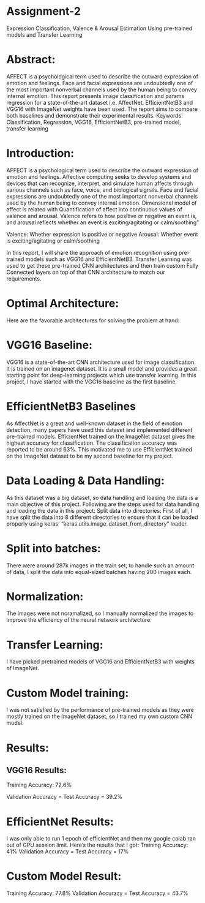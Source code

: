 # Assignment-2

Expression Classification, Valence & Arousal Estimation Using pre-trained models and Transfer Learning
# Abstract:
	
  AFFECT is a psychological term used to describe the outward expression of emotion and feelings. Face and facial expressions are undoubtedly one of the most important nonverbal channels used by the human being to convey internal emotion. This report presents image classification and params regression for a state-of-the-art dataset i.e. AffectNet. EfficientNetB3 and VGG16 with ImageNet weights have been used. The report aims to compare both baselines and demonstrate their experimental results.
Keywords: Classification, Regression, VGG16, EfficientNetB3, pre-trained model, transfer learning
# Introduction:
	
  AFFECT is a psychological term used to describe the outward expression of emotion and feelings. Affective computing seeks to develop systems and devices that can recognize, interpret, and simulate human affects through various channels such as face, voice, and biological signals. Face and facial expressions are undoubtedly one of the most important nonverbal channels used by the human being to convey internal emotion.
	Dimensional model of affect is related with Quantification of affect into continuous values of valence and arousal. Valence refers to how positive or negative an event is, and arousal reflects whether an event is exciting/agitating or calm/soothing” 

  Valence: Whether expression is positive or negative 
  Arousal: Whether event is exciting/agitating or calm/soothing
 
In this report, I will share the approach of emotion recognition using pre-trained models such as VGG16 and EfficientNetB3. Transfer Learning was used to get these pre-trained CNN architectures and then train custom Fully Connected layers on top of that CNN architecture to match our requirements.

# Optimal Architecture:
	
  Here are the favorable architectures for solving the problem at hand:
# VGG16 Baseline:
 
  VGG16 is a state-of-the-art CNN architecture used for image classification. It is trained on an imagenet dataset. It is a small model and provides a great starting point for deep-learning projects which use transfer learning. In this project, I have started with the VGG16 baseline as the first baseline.

# EfficientNetB3 Baselines
	
  As AffectNet is a great and well-known dataset in the field of emotion detection, many papers have used this dataset and implemented different pre-trained models. EfficientNet trained on the ImageNet dataset gives the highest accuracy for classification. The classification accuracy was reported to be around 63%. This motivated me to use EfficientNet trained on the ImageNet dataset to be my second baseline for my project.

 
# Data Loading & Data Handling:
  
  As this dataset was a big dataset, so data handling and loading the data is a main objective of this project. Following are the steps used for data handling and loading the data in this project:
Split data into directories:
	First of all, I have split the data into 8 different directories to ensure that it can be loaded properly using keras’ “keras.utils.image_dataset_from_directory” loader.
 
# Split into batches:
	
  There were around 287k images in the train set, to handle such an amount of data, I split the data into equal-sized batches having 200 images each.

# Normalization:
	
  The images were not noramalized, so I manually normalized the images to improve the efficiency of the neural network architecture.
 
# Transfer Learning:
	
  I have picked pretrained models of VGG16 and EfficientNetB3 with weights of ImageNet.
 
# Custom Model training:
	
  I was not satisfied by the performance of pre-trained models as they were mostly trained on the ImageNet dataset, so I trained my own custom CNN model:
 
# Results:
## VGG16 Results:
	
  Training Accuracy: 72.6%
	
  Validation Accuracy = Test Accuracy = 39.2%

# EfficientNet Results:
  I was only able to run 1 epoch of efficientNet and then my google colab ran out of GPU session limit. Here’s the results that I got: 
	Training Accuracy: 41%
	Validation Accuracy = Test Accuracy = 17%
# Custom Model Result:
	
  Training Accuracy: 77.8%
	Validation Accuracy = Test Accuracy = 43.7%

